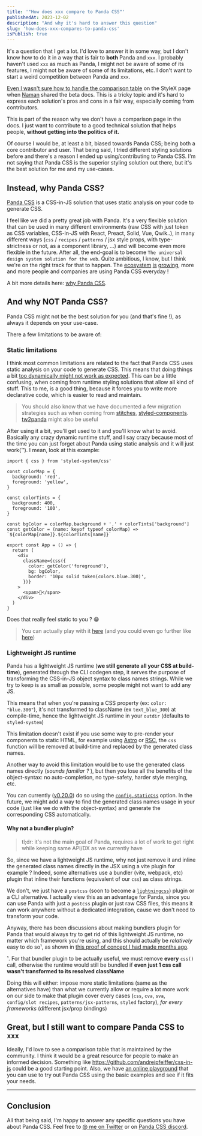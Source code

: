 ```yaml
---
title: '"How does xxx compare to Panda CSS"'
publishedAt: 2023-12-02
description: "And why it's hard to answer this question"
slug: 'how-does-xxx-compares-to-panda-css'
isPublish: true
---
```


It's a question that I get a lot. I'd love to answer it in some way, but I don't know how to do it in a way that is fair
to **both** Panda and `xxx`. I probably haven't used `xxx` as much as Panda, I might not be aware of some of its
features, I might not be aware of some of its limitations, etc. I don't want to start a weird competition between Panda
and `xxx`.

[Even I wasn't sure how to handle the comparison table](https://twitter.com/astahmer_dev/status/1704839959469863327) on
the StyleX page when [Naman](https://twitter.com/naman34) shared the beta docs. This is a tricky topic and it's hard to
express each solution's pros and cons in a fair way, especially coming from contributors.

This is part of the reason why we don't have a comparison page in the docs. I just want to contribute to a good
technical solution that helps people, **without getting into the politics of it.**

Of course I would be, at least a bit, biased towards Panda CSS; being both a core contributor and user. That being said,
I tried different styling solutions before and there's a reason I ended up using/contributing to Panda CSS. I'm not
saying that Panda CSS is the superior styling solution out there, but it's the best solution for me and my use-cases.

## Instead, why Panda CSS?

[Panda CSS](https://panda-css.com/) is a CSS-in-JS solution that uses static analysis on your code to generate CSS.

I feel like we did a pretty great job with Panda. It's a very flexible solution that can be used in many different
environments (raw CSS with just token as CSS variables, CSS-in-JS with React, Preact, Solid, Vue, Qwik..), in many
different ways (`css` / `recipes` / `patterns` / jsx style props, with type-strictness or not, as a component library,
...) and will become even more flexible in the future. After all, the end-goal is to become
`The universal design system solution for the web`. Quite ambitious, I know, but I think we're on the right track for
that to happen. The [ecosystem](https://www.ecopanda.dev/) [is](https://park-ui.com/)
[growing](https://shadow-panda.dev/), more and more people and companies are using Panda CSS everyday !

A bit more details here: [why Panda CSS](https://panda-css.com/docs/why-panda-css).

## And why NOT Panda CSS?

Panda CSS might not be the best solution for you (and that's fine !), as always it depends on your use-case.

There a few limitations to be aware of:

### Static limitations

I think most common limitations are related to the fact that Panda CSS uses static analysis on your code to generate
CSS. This means that doing things a bit
[too dynamically might not work as expected](https://panda-css.com/docs/guides/dynamic-styling). This can be a little
confusing, when coming from runtime styling solutions that allow all kind of stuff. This to me, is a good thing, because
it forces you to write more declarative code, which is easier to read and maintain.

> You should also know that we have documented a few migration strategies such as when coming from
> [stitches](https://panda-css.com/docs/migration/stitches),
> [styled-components](https://panda-css.com/docs/migration/styled-components).
> [tw2panda](https://tailwind-to-panda.vercel.app/) might also be useful

After using it a bit, you'll get used to it and you'll know what to avoid. Basically any crazy dynamic runtime stuff,
and I say crazy because most of the time you can just forget about Panda using static analysis and it will just
work(™). I mean, look at this example:

```tsx
import { css } from 'styled-system/css'

const colorMap = {
  background: 'red',
  foreground: 'yellow',
}

const colorTints = {
  background: 400,
  foreground: '100',
}

const bgColor = colorMap.background + '.' + colorTints['background']
const getColor = (name: keyof typeof colorMap) => `${colorMap[name]}.${colorTints[name]}`

export const App = () => {
  return (
    <div
      className={css({
        color: getColor('foreground'),
        bg: bgColor,
        border: '10px solid token(colors.blue.300)',
      })}
    >
      <span>🐼</span>
    </div>
  )
}
```

Does that really feel static to you ? 😁

> You can actually play with it [here](https://play.panda-css.com/A9tp5UyceS) (and you could even go further like
> [here](https://play.panda-css.com/atCN2U0n8w))

### Lightweight JS runtime

Panda has a lightweight JS runtime (**we still generate all your CSS at build-time**), generated through the CLI codegen
step, it serves the purpose of transforming the CSS-in-JS object syntax to class names strings. While we try to keep is
as small as possible, some people might not want to add any JS.

This means that when you're passing a CSS property (ex: `color: "blue.300"`), it's not transformed to className (ex
`text_blue_300`) at compile-time, hence the lightweight JS runtime in your `outdir` (defaults to `styled-system`)

This limitation doesn't exist if you use some way to pre-render your components to static HTML, for example using
[Astro](https://astro.build/) or
[RSC](https://react.dev/blog/2023/03/22/react-labs-what-we-have-been-working-on-march-2023#react-server-components), the
`css` function will be removed at build-time and replaced by the generated class names.

Another way to avoid this limitation would be to use the generated class names directly (_sounds familiar ?_ ), but then
you lose all the benefits of the object-syntax: no auto-completion, no type-safety, harder style merging, etc.

You can currently
([v0.20.0](https://github.com/chakra-ui/panda/blob/d31700f8cd43032c7fe4b515e83e28311c8b9eb5/CHANGELOG.md)) do so using
the [`config.staticCss`](https://panda-css.com/docs/guides/static) option. In the future, we might add a way to find the
generated class names usage in your code (just like we do with the object-syntax) and generate the corresponding CSS
automatically.

#### Why not a bundler plugin?

> tl;dr: it's not the main goal of Panda, requires a lot of work to get right while keeping same API/DX as we currently
> have

So, since we have a lightweight JS runtime, why not just remove it and inline the generated class names directly in the
JSX using a vite plugin for example ? Indeed, some alternatives use a bundler (vite, webpack, etc) plugin that inline
their functions (equivalent of our `css`) as class strings.

We don't, we just have a `postcss` (soon to become a [`lightningcss`](https://github.com/chakra-ui/panda/pull/1544))
plugin or a CLI alternative. I actually view this as an advantage for Panda, since you can use Panda with just a
`postcss` plugin or just raw CSS files, this means it can work anywhere without a dedicated integration, cause we don't
need to transform your code.

Anyway, there has been discussions about making bundlers plugin for Panda that would always try to get rid of this
lightweight JS runtime, no matter which framework you're using, and this should actually be _relatively_ easy to do so¹,
as shown in
[this proof of concept I had made months ago](https://gist.github.com/astahmer/caa416cf39fd49b50992e3ef01a1921f).

¹. For that bundler plugin to be actually useful, we must remove **every** `css()` call, otherwise the runtime would
still be bundled if **even just 1 css call wasn't transformed to its resolved className**

Doing this will either: impose more static limitations (same as the alternatives have) than what we currently allow or
require a lot more work on our side to make that plugin cover every cases (`css`, `cva`, `sva`, `config/slot recipes`,
`patterns/jsx-patterns`, `styled` factory), _for every frameworks_ (different jsx/prop bindings)

## Great, but I still want to compare Panda CSS to `xxx`

Ideally, I'd love to see a comparison table that is maintained by the community. I think it would be a great resource
for people to make an informed decision. Something like https://github.com/andreipfeiffer/css-in-js could be a good
starting point. Also, we have [an online playground](https://play.panda-css.com/) that you can use to try out Panda CSS
using the basic examples and see if it fits your needs.

---

## Conclusion

All that being said, I'm happy to answer any specific questions you have about Panda CSS. Feel free to
[@ me on Twitter](https://twitter.com/astahmer_dev) or on [Panda CSS discord](https://discord.gg/VQrkpsgSx7).

